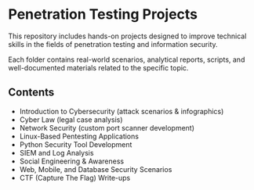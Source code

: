 # Penetration Testing Projects

This repository includes hands-on projects designed to improve technical skills in the fields of penetration testing and information security.

Each folder contains real-world scenarios, analytical reports, scripts, and well-documented materials related to the specific topic.

## Contents

- Introduction to Cybersecurity (attack scenarios & infographics)  
- Cyber Law (legal case analysis)  
- Network Security (custom port scanner development)  
- Linux-Based Pentesting Applications  
- Python Security Tool Development  
- SIEM and Log Analysis  
- Social Engineering & Awareness  
- Web, Mobile, and Database Security Scenarios  
- CTF (Capture The Flag) Write-ups
